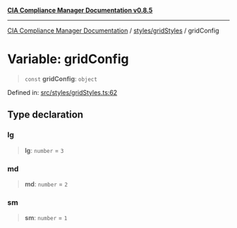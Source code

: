 [**CIA Compliance Manager Documentation v0.8.5**](../../../README.md)

***

[CIA Compliance Manager Documentation](../../../modules.md) / [styles/gridStyles](../README.md) / gridConfig

# Variable: gridConfig

> `const` **gridConfig**: `object`

Defined in: [src/styles/gridStyles.ts:62](https://github.com/Hack23/cia-compliance-manager/blob/3ae0301247f765ba03c8c0fe645db4718bb8af76/src/styles/gridStyles.ts#L62)

## Type declaration

### lg

> **lg**: `number` = `3`

### md

> **md**: `number` = `2`

### sm

> **sm**: `number` = `1`
